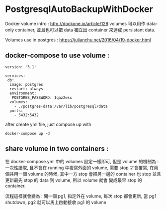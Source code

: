 # PostgresqlAutoBackupWithDocker

Docker volume intro :
http://dockone.io/article/128
volumes 可以用作 data-only container, 並且也可以把 data 獨立出 container 來達成 persistant data.

Volumes use in postgres :
https://julianchu.net/2016/04/19-docker.html


## docker-compose to use volume : 
```
version: '3.1'

services:
 db:
  image: postgres
  restart: always
  environment:
   POSTGRES_PASSWORD: 1qaz2wsx
  volumes:
    - ./postgres-data:/var/lib/postgresql/data
  ports:
    - 5432:5432
```
after create yml file, just compose up with
```
docker-compose up -d
```
## share volume in two containers :

在 docker-compose.yml 中的 volumes 設定一樣即可, 但是 volume 的機制為 :
一次性讀取, 且不會在 running 中複寫外面的 volume, 需要 stop 才會覆寫, 在兩個共用一個 volume 的時候,
其中一方 stop 會把另一邊的 container 也 stop 並且更新最先 stop 的 data 到 volume, 所以 volume 就會
變成最早 stop 的 container.

流程這樣就會變為 :
開一個 pg1, 指定外在 volume, 每次 stop 都會更新, 當 pg1 shutdown, pg2 就可以馬上啟動接收 pg1 的 volume
